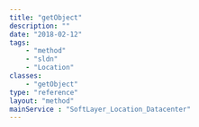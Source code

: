 ```yaml
---
title: "getObject"
description: ""
date: "2018-02-12"
tags:
    - "method"
    - "sldn"
    - "Location"
classes:
    - "getObject"
type: "reference"
layout: "method"
mainService : "SoftLayer_Location_Datacenter"
---
```

